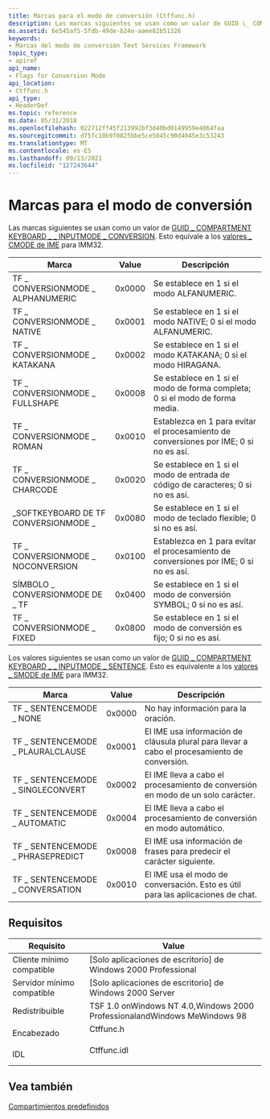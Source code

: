 ```yaml
---
title: Marcas para el modo de conversión (Ctffunc.h)
description: Las marcas siguientes se usan como un valor de GUID \_ COMPARTMENT \_ KEYBOARD \_ INPUTMODE \_ CONVERSION. Esto equivale a los valores \_ CMODE de IME para IMM32.
ms.assetid: 6e545af5-5fdb-49de-b24e-aaee82b51326
keywords:
- Marcas del modo de conversión Text Services Framework
topic_type:
- apiref
api_name:
- Flags for Conversion Mode
api_location:
- Ctffunc.h
api_type:
- HeaderDef
ms.topic: reference
ms.date: 05/31/2018
ms.openlocfilehash: 022712ff45f213992bf3d40bd0149959e4864faa
ms.sourcegitcommit: d75fc10b9f0825bbe5ce5045c90d4045e3c53243
ms.translationtype: MT
ms.contentlocale: es-ES
ms.lasthandoff: 09/13/2021
ms.locfileid: "127243644"
---
```

# <a name="flags-for-conversion-mode"></a>Marcas para el modo de conversión

Las marcas siguientes se usan como un valor de [GUID \_ COMPARTMENT KEYBOARD \_ \_ INPUTMODE \_ CONVERSION](predefined-compartments.md). Esto equivale a los [valores \_ CMODE de IME](../intl/ime-conversion-mode-values.md) para IMM32.



| Marca                             | Value  | Descripción                                                     |
|----------------------------------|--------|-----------------------------------------------------------------|
| TF \_ CONVERSIONMODE \_ ALPHANUMERIC | 0x0000 | Se establece en 1 si el modo ALFANUMERIC.                                  |
| TF \_ CONVERSIONMODE \_ NATIVE       | 0x0001 | Se establece en 1 si el modo NATIVE; 0 si el modo ALFANUMERIC.                |
| TF \_ CONVERSIONMODE \_ KATAKANA     | 0x0002 | Se establece en 1 si el modo KATAKANA; 0 si el modo HIRAGANA.                  |
| TF \_ CONVERSIONMODE \_ FULLSHAPE    | 0x0008 | Se establece en 1 si el modo de forma completa; 0 si el modo de forma media.              |
| TF \_ CONVERSIONMODE \_ ROMAN        | 0x0010 | Establezca en 1 para evitar el procesamiento de conversiones por IME; 0 si no es así. |
| TF \_ CONVERSIONMODE \_ CHARCODE     | 0x0020 | Se establece en 1 si el modo de entrada de código de caracteres; 0 si no es así.                |
| \_SOFTKEYBOARD DE TF CONVERSIONMODE \_ | 0x0080 | Se establece en 1 si el modo de teclado flexible; 0 si no es así.                       |
| TF \_ CONVERSIONMODE \_ NOCONVERSION | 0x0100 | Establezca en 1 para evitar el procesamiento de conversiones por IME; 0 si no es así. |
| SÍMBOLO \_ CONVERSIONMODE DE \_ TF       | 0x0400 | Se establece en 1 si el modo de conversión SYMBOL; 0 si no es así.                   |
| TF \_ CONVERSIONMODE \_ FIXED        | 0x0800 | Se establece en 1 si el modo de conversión es fijo; 0 si no es así.                    |



 

Los valores siguientes se usan como un valor de [GUID \_ COMPARTMENT KEYBOARD \_ \_ INPUTMODE \_ SENTENCE](predefined-compartments.md). Esto es equivalente a los [valores \_ SMODE de IME](../intl/ime-composition-string-values.md) para IMM32.



| Marca                            | Value  | Descripción                                                                |
|---------------------------------|--------|----------------------------------------------------------------------------|
| TF \_ SENTENCEMODE \_ NONE          | 0x0000 | No hay información para la oración.                                               |
| TF \_ SENTENCEMODE \_ PLAURALCLAUSE | 0x0001 | El IME usa información de cláusula plural para llevar a cabo el procesamiento de conversión. |
| TF \_ SENTENCEMODE \_ SINGLECONVERT | 0x0002 | El IME lleva a cabo el procesamiento de conversión en modo de un solo carácter.        |
| TF \_ SENTENCEMODE \_ AUTOMATIC     | 0x0004 | El IME lleva a cabo el procesamiento de conversión en modo automático.               |
| TF \_ SENTENCEMODE \_ PHRASEPREDICT | 0x0008 | El IME usa información de frases para predecir el carácter siguiente.             |
| TF \_ SENTENCEMODE \_ CONVERSATION  | 0x0010 | El IME usa el modo de conversación. Esto es útil para las aplicaciones de chat.      |



 

## <a name="requirements"></a>Requisitos



| Requisito | Value |
|-------------------------------------|----------------------------------------------------------------------------------------|
| Cliente mínimo compatible<br/> | \[Solo aplicaciones de escritorio\] de Windows 2000 Professional<br/>                             |
| Servidor mínimo compatible<br/> | \[Solo aplicaciones de escritorio\] de Windows 2000 Server<br/>                                   |
| Redistribuible<br/>          | TSF 1.0 onWindows NT 4.0,Windows 2000 ProfessionalandWindows MeWindows 98<br/>   |
| Encabezado<br/>                   | <dl> <dt>Ctffunc.h</dt> </dl>   |
| IDL<br/>                      | <dl> <dt>Ctffunc.idl</dt> </dl> |



## <a name="see-also"></a>Vea también

<dl> <dt>

[Compartimientos predefinidos](predefined-compartments.md)
</dt> </dl>

 

